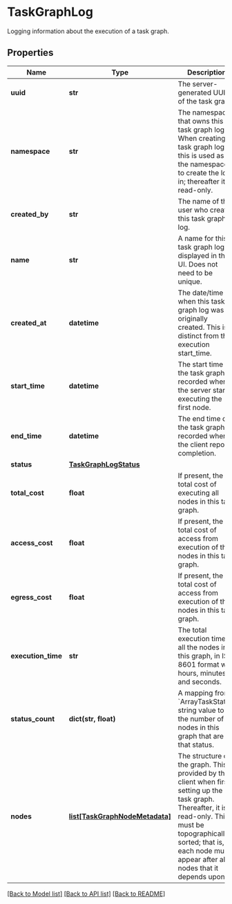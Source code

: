 # TaskGraphLog

Logging information about the execution of a task graph.
## Properties
Name | Type | Description | Notes
------------ | ------------- | ------------- | -------------
**uuid** | **str** | The server-generated UUID of the task graph. | [optional] [readonly] 
**namespace** | **str** | The namespace that owns this task graph log. When creating a task graph log, this is used as the namespace to create the log in; thereafter it is read-only.  | [optional] 
**created_by** | **str** | The name of the user who created this task graph log. | [optional] [readonly] 
**name** | **str** | A name for this task graph log, displayed in the UI. Does not need to be unique.  | [optional] 
**created_at** | **datetime** | The date/time when this task graph log was originally created. This is distinct from the execution start_time.  | [optional] [readonly] 
**start_time** | **datetime** | The start time of the task graph, recorded when the server starts executing the first node.  | [optional] [readonly] 
**end_time** | **datetime** | The end time of the task graph, recorded when the client reports completion.  | [optional] [readonly] 
**status** | [**TaskGraphLogStatus**](TaskGraphLogStatus.md) |  | [optional] 
**total_cost** | **float** | If present, the total cost of executing all nodes in this task graph.  | [optional] 
**access_cost** | **float** | If present, the total cost of access from execution of the nodes in this task graph.  | [optional] 
**egress_cost** | **float** | If present, the total cost of access from execution of the nodes in this task graph.  | [optional] 
**execution_time** | **str** | The total execution time of all the nodes in this graph, in ISO 8601 format with hours, minutes, and seconds.  | [optional] 
**status_count** | **dict(str, float)** | A mapping from &#x60;ArrayTaskStatus&#x60; string value to the number of nodes in this graph that are in that status.  | [optional] 
**nodes** | [**list[TaskGraphNodeMetadata]**](TaskGraphNodeMetadata.md) | The structure of the graph. This is provided by the client when first setting up the task graph. Thereafter, it is read-only. This must be topographically sorted; that is, each node must appear after all nodes that it depends upon.  | [optional] 

[[Back to Model list]](../README.md#documentation-for-models) [[Back to API list]](../README.md#documentation-for-api-endpoints) [[Back to README]](../README.md)



